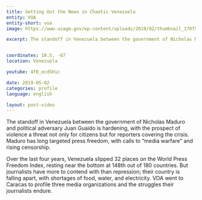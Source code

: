 ```yaml
---
title: Getting Out the News in Chaotic Venezuela
entity: VOA
entity-short: voa
image: https://www.usagm.gov/wp-content/uploads/2019/02/thumbnail_170f5532-d32b-4148-ba3c-f913eb0603ff.jpg

excerpt: The standoff in Venezuela between the government of Nicholas Maduro and political adversary Juan Guaido is hardening, with the prospect of violence a threat not only for citizens but for reporters covering the crisis. Maduro has long targeted press freedom, with calls to “media warfare” and rising censorship. 


coordinates: 10.5, -67
location: Venezuela

youtube: 4fB_ecdSHic

date: 2019-05-02
categories: profile
language: english

layout: post-video
---
```


The standoff in Venezuela between the government of Nicholas Maduro and political adversary Juan Guaido is hardening, with the prospect of violence a threat not only for citizens but for reporters covering the crisis. Maduro has long targeted press freedom, with calls to “media warfare” and rising censorship. 

Over the last four years, Venezuela slipped 32 places on the World Press Freedom Index, resting near the bottom at 148th out of 180 countries. But journalists have more to contend with than repression; their country is falling apart, with shortages of food, water, and electricity. VOA went to Caracas to profile three media organizations and the struggles their journalists endure.